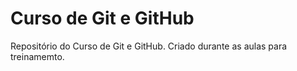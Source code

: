 # Curso de Git e GitHub
 Repositório do Curso de Git e GitHub.
 Criado durante as aulas para treinamemto.
